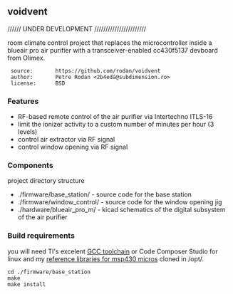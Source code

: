 
## voidvent

 ////// UNDER DEVELOPMENT ///////////////////////

 room climate control project that replaces the microcontroller inside a blueair pro air purifier with a transceiver-enabled cc430f5137 devboard from Olimex.

```
 source:       https://github.com/rodan/voidvent
 author:       Petre Rodan <2b4eda@subdimension.ro>
 license:      BSD
```

### Features

 * RF-based remote control of the air purifier via Intertechno ITLS-16
 * limit the ionizer activity to a custom number of minutes per hour (3 levels)
 * control air extractor via RF signal
 * control window opening via RF signal
 
### Components

project directory structure

 * ./firmware/base_station/ - source code for the base station
 * ./firmware/window_control/ - source code for the window opening jig
 * ./hardware/blueair_pro_m/ - kicad schematics of the digital subsystem of the air purifier


### Build requirements

you will need TI's excelent [GCC toolchain](https://www.ti.com/tool/MSP430-GCC-OPENSOURCE) or Code Composer Studio for linux and my [reference libraries for msp430 micros](https://github.com/rodan/atlas430) cloned in /opt/.

```
cd ./firmware/base_station
make
make install
```


